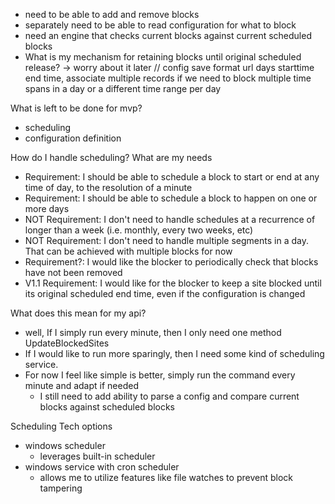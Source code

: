 ﻿
- need to be able to add and remove blocks
- separately need to be able to read configuration for what to block
- need an engine that checks current blocks against current scheduled blocks
- What is my mechanism for retaining blocks until original scheduled release? -> worry about it later
// config save format url days starttime end time, associate multiple records if we need to block multiple time spans in a day or a different time range per day


What is left to be done for mvp?
- scheduling
- configuration definition

How do I handle scheduling? What are my needs
 - Requirement: I should be able to schedule a block to start or end at any time of day, to the resolution of a minute
 - Requirement: I should be able to schedule a block to happen on one or more days
 - NOT Requirement: I don't need to handle schedules at a recurrence of longer than a week (i.e. monthly, every two weeks, etc)
 - NOT Requirement: I don't need to handle multiple segments in a day. That can be achieved with multiple blocks for now
 - Requirement?: I would like the blocker to periodically check that blocks have not been removed
 - V1.1 Requirement: I would like for the blocker to keep a site blocked until its original scheduled end time, even if the configuration is changed


What does this mean for my api?
- well, If I simply run every minute, then I only need one method UpdateBlockedSites
- If I would like to run more sparingly, then I need some kind of scheduling service. 
- For now I feel like simple is better, simply run the command every minute and adapt if needed
  - I still need to add ability to parse a config and compare current blocks against scheduled blocks

Scheduling Tech options
 - windows scheduler
    - leverages built-in scheduler
 - windows service with cron scheduler
    - allows me to utilize features like file watches to prevent block tampering
